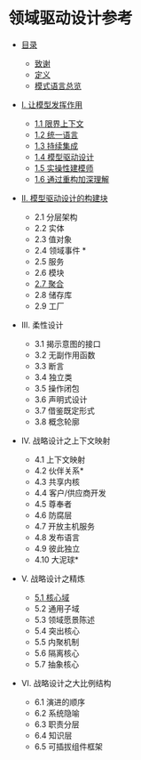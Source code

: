 # 领域驱动设计参考

- [目录](README.md)
    - [致谢](cn_0.1_acknowledgement.md)  
    - [定义](cn_0.2_definitions.md)  
    - [模式语言总览](cn_0.3_pattern_language_overview.md)  

- [I. 让模型发挥作用](cn_1.0_putting_the_model_to_work.md)
  - [1.1 限界上下文](cn_1.1_bounted_context.md)
  - [1.2 统一语言](cn_1.2_ubiquitous_language.md)
  - [1.3 持续集成](cn_1.3_continuous_integration.md)
  - [1.4 模型驱动设计](cn_1.4_model_driven_design.md)
  - [1.5 实操性建模师](cn_1.5_hands_on_modlers.md)
  - [1.6 通过重构加深理解](cn_1.6_refactoring_toward_deeper_insight.md)

* [II. 模型驱动设计的构建块](cn_2.0_building_blocks_of_a_model_driven_design.md)  
  * 2.1 分层架构  
  * 2.2 实体
  * 2.3 值对象
  * 2.4 领域事件 *  
  * 2.5 服务  
  * 2.6 模块  
  * [2.7 聚合](cn_2.7_aggregate.md)  
  * 2.8 储存库  
  * 2.9 工厂  

* III. 柔性设计  
  * 3.1 揭示意图的接口  
  * 3.2 无副作用函数  
  * 3.3 断言  
  * 3.4 独立类  
  * 3.5 操作闭包  
  * 3.6 声明式设计  
  * 3.7 借鉴既定形式  
  * 3.8 概念轮廓  

* IV. 战略设计之上下文映射

  * 4.1 上下文映射  
  * 4.2 伙伴关系*  
  * 4.3 共享内核  
  * 4.4 客户/供应商开发  
  * 4.5 尊奉者
  * 4.6 防腐层
  * 4.7 开放主机服务
  * 4.8 发布语言  
  * 4.9 彼此独立  
  * 4.10 大泥球*  

* V. 战略设计之精炼

  * [5.1 核心域](cn_5.1_core_domain.md)
  * 5.2 通用子域  
  * 5.3 领域愿景陈述  
  * 5.4 突出核心
  * 5.5 内聚机制
  * 5.6 隔离核心  
  * 5.7 抽象核心  

* VI. 战略设计之大比例结构

  * 6.1 演进的顺序  
  * 6.2 系统隐喻  
  * 6.3 职责分层  
  * 6.4 知识层  
  * 6.5 可插拔组件框架  
